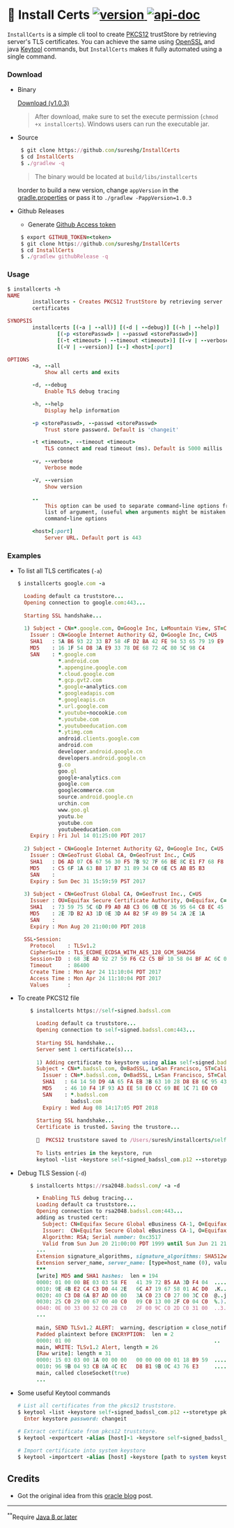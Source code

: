 # 🏺 Install Certs [ ![version][version-svg] ][download] [ ![api-doc][doc-svg] ][apidoc-url]

`InstallCerts` is a simple cli tool to create [PKCS12][pkcs-wiki] trustStore by retrieving server's TLS certificates.
You can achieve the same using [OpenSSL][openssl-wiki] and java [Keytool][keytool-doc] commands, but `InstallCerts` makes it fully automated using a single command.

### Download

* Binary

   [Download (v1.0.3)][download]

   > After download, make sure to set the execute permission (`chmod +x installcerts`). Windows users can run the executable jar.

* Source

    ```ruby
     $ git clone https://github.com/sureshg/InstallCerts
     $ cd InstallCerts
     $ ./gradlew -q
    ```
    > The binary would be located at `build/libs/installcerts`
    
    Inorder to build a new version, change `appVersion` in the [gradle.properties](gradle.properties) or pass it to `./gradlew -PappVersion=1.0.3`

* Github Releases

    - Generate [Github Access token][github-token] 
    
    ```ruby
     $ export GITHUB_TOKEN=<token>
     $ git clone https://github.com/sureshg/InstallCerts
     $ cd InstallCerts
     $ ./gradlew githubRelease -q
    ```
    
### Usage

```ruby
$ installcerts -h
NAME
        installcerts - Creates PKCS12 TrustStore by retrieving server
        certificates

SYNOPSIS
        installcerts [(-a | --all)] [(-d | --debug)] [(-h | --help)]
                [(-p <storePasswd> | --passwd <storePasswd>)]
                [(-t <timeout> | --timeout <timeout>)] [(-v | --verbose)]
                [(-V | --version)] [--] <host>[:port]

OPTIONS
        -a, --all
            Show all certs and exits

        -d, --debug
            Enable TLS debug tracing

        -h, --help
            Display help information

        -p <storePasswd>, --passwd <storePasswd>
            Trust store password. Default is 'changeit'

        -t <timeout>, --timeout <timeout>
            TLS connect and read timeout (ms). Default is 5000 millis

        -v, --verbose
            Verbose mode

        -V, --version
            Show version

        --
            This option can be used to separate command-line options from the
            list of argument, (useful when arguments might be mistaken for
            command-line options

        <host>[:port]
            Server URL. Default port is 443
```

### Examples

  *  To list all TLS certificates (`-a`)
  
     ```ruby
     $ installcerts google.com -a

       Loading default ca truststore...
       Opening connection to google.com:443...
       
       Starting SSL handshake...
       
       1) Subject - CN=*.google.com, O=Google Inc, L=Mountain View, ST=California, C=US
         Issuer : CN=Google Internet Authority G2, O=Google Inc, C=US
         SHA1   : 5A B6 93 22 33 B7 58 4F D2 BA 42 FE 94 53 65 79 19 E9 7B BC
         MD5    : 16 1F 54 D8 3A E9 33 78 DE 68 72 4C 80 5C 98 C4
         SAN    : *.google.com
                  *.android.com
                  *.appengine.google.com
                  *.cloud.google.com
                  *.gcp.gvt2.com
                  *.google-analytics.com
                  *.googleadapis.com
                  *.googleapis.cn
                  *.url.google.com
                  *.youtube-nocookie.com
                  *.youtube.com
                  *.youtubeeducation.com
                  *.ytimg.com
                  android.clients.google.com
                  android.com
                  developer.android.google.cn
                  developers.android.google.cn
                  g.co
                  goo.gl
                  google-analytics.com
                  google.com
                  googlecommerce.com
                  source.android.google.cn
                  urchin.com
                  www.goo.gl
                  youtu.be
                  youtube.com
                  youtubeeducation.com
         Expiry : Fri Jul 14 01:25:00 PDT 2017
       
       2) Subject - CN=Google Internet Authority G2, O=Google Inc, C=US
         Issuer : CN=GeoTrust Global CA, O=GeoTrust Inc., C=US
         SHA1   : D6 AD 07 C6 67 56 30 F5 7B 92 7F 66 BE 8C E1 F7 68 F8 79 48
         MD5    : C5 6F 1A 63 B8 17 B7 31 89 34 C0 6E C5 AB B5 B3
         SAN    :
         Expiry : Sun Dec 31 15:59:59 PST 2017
       
       3) Subject - CN=GeoTrust Global CA, O=GeoTrust Inc., C=US
         Issuer : OU=Equifax Secure Certificate Authority, O=Equifax, C=US
         SHA1   : 73 59 75 5C 6D F9 A0 AB C3 06 0B CE 36 95 64 C8 EC 45 42 A3
         MD5    : 2E 7D B2 A3 1D 0E 3D A4 B2 5F 49 B9 54 2A 2E 1A
         SAN    :
         Expiry : Mon Aug 20 21:00:00 PDT 2018
       
       SSL-Session:
         Protocol    : TLSv1.2
         CipherSuite : TLS_ECDHE_ECDSA_WITH_AES_128_GCM_SHA256
         Session-ID  : 68 3E AD 92 27 59 F6 C2 C5 BF 10 58 04 BF AC 6C 06 DF E9 74 05 A5 39 D2 0E 1F 97 4B 4F 03 81 64
         Timeout     : 86400
         Create Time : Mon Apr 24 11:10:04 PDT 2017
         Access Time : Mon Apr 24 11:10:04 PDT 2017
         Values      :

     ```
    
  * To create PKCS12 file
  
    ```ruby
        $ installcerts https://self-signed.badssl.com
    
          Loading default ca truststore...
          Opening connection to self-signed.badssl.com:443...
          
          Starting SSL handshake...
          Server sent 1 certificate(s)...
          
          1) Adding certificate to keystore using alias self-signed.badssl.com-1...
          Subject - CN=*.badssl.com, O=BadSSL, L=San Francisco, ST=California, C=US
            Issuer : CN=*.badssl.com, O=BadSSL, L=San Francisco, ST=California, C=US
            SHA1   : 64 14 50 D9 4A 65 FA EB 3B 63 10 28 D8 E8 6C 95 43 1D B8 11
            MD5    : 46 10 F4 1F 93 A3 EE 58 E0 CC 69 BE 1C 71 E0 C0
            SAN    : *.badssl.com
                     badssl.com
            Expiry : Wed Aug 08 14:17:05 PDT 2018
          
          Starting SSL handshake...
          Certificate is trusted. Saving the trustore...
          
          🍺  PKCS12 truststore saved to /Users/suresh/installcerts/self-signed_badssl_com.p12  
      
          To lists entries in the keystore, run
          keytool -list -keystore self-signed_badssl_com.p12 --storetype pkcs12
       ```
  
  * Debug TLS Session (`-d`)   

    ```ruby
        $ installcerts https://rsa2048.badssl.com/ -a -d
    
          ➤ Enabling TLS debug tracing...
          Loading default ca truststore...
          Opening connection to rsa2048.badssl.com:443...
          adding as trusted cert:
            Subject: CN=Equifax Secure Global eBusiness CA-1, O=Equifax Secure Inc., C=US
            Issuer:  CN=Equifax Secure Global eBusiness CA-1, O=Equifax Secure Inc., C=US
            Algorithm: RSA; Serial number: 0xc3517
            Valid from Sun Jun 20 21:00:00 PDT 1999 until Sun Jun 21 21:00:00 PDT 2020
          ...
          Extension signature_algorithms, signature_algorithms: SHA512withECDSA, SHA512withRSA, SHA384withECDSA, SHA384withRSA, SHA256withECDSA,...
          Extension server_name, server_name: [type=host_name (0), value=rsa2048.badssl.com]
          ***
          [write] MD5 and SHA1 hashes:  len = 194
          0000: 01 00 00 BE 03 03 58 FE   41 39 72 B5 AA 3D F4 04  ......X.A9r..=..
          0010: 9E 4B E2 C4 C3 D0 44 2E   6C A7 19 67 58 01 AC D0  .K....D.l..gX...
          0020: 40 C3 D8 6A B7 AD 00 00   3A C0 23 C0 27 00 3C C0  @..j....:.#.'.<.
          0030: 25 C0 29 00 67 00 40 C0   09 C0 13 00 2F C0 04 C0  %.).g.@...../...
          0040: 0E 00 33 00 32 C0 2B C0   2F 00 9C C0 2D C0 31 00  ..3.2.+./...-.1.
          ...
          
          main, SEND TLSv1.2 ALERT:  warning, description = close_notify
          Padded plaintext before ENCRYPTION:  len = 2
          0000: 01 00                                              ..
          main, WRITE: TLSv1.2 Alert, length = 26
          [Raw write]: length = 31
          0000: 15 03 03 00 1A 00 00 00   00 00 00 00 01 18 B9 59  ...............Y
          0010: 96 9B 04 93 CB 8A 4C EC   D8 B1 9B 0C 43 76 E3     ......L.....Cv.
          main, called closeSocket(true)
          ...
       ```    
         
  * Some useful Keytool commands
    
    ```ruby
    # List all certificates from the pkcs12 truststore.
    $ keytool -list -keystore self-signed_badssl_com.p12 --storetype pkcs12
      Enter keystore password: changeit
  
    # Extract certificate from pkcs12 truststore.
    $ keytool -exportcert -alias [host]-1 -keystore self-signed_badssl_com.p12 -storepass changeit -file [host].cer

    # Import certificate into system keystore
    $ keytool -importcert -alias [host] -keystore [path to system keystore] -storepass changeit -file [host].cer
    ```
    
    
## Credits

 - Got the original idea from this [oracle blog][installcert-blog] post.
 
----------
<sup>**</sup>Require [Java 8 or later][java-download]

[version-svg]: https://img.shields.io/badge/installcerts-1.0.3-green.svg?style=flat-square
[doc-svg]: https://img.shields.io/badge/apidoc-1.0.3-ff69b4.svg?style=flat-square
[apidoc-url]: https://sureshg.github.io/InstallCerts/
[download]: https://github.com/sureshg/InstallCerts/releases/download/1.0.3/installcerts
[java-download]: http://www.oracle.com/technetwork/java/javase/downloads/index.html
[github-token]: https://github.com/settings/tokens
[installcert-blog]: https://blogs.oracle.com/gc/entry/unable_to_find_valid_certification
[pkcs-wiki]: https://en.wikipedia.org/wiki/PKCS_12
[keytool-doc]: https://docs.oracle.com/javase/8/docs/technotes/tools/unix/keytool.html
[openssl-wiki]: https://en.wikipedia.org/wiki/OpenSSL

